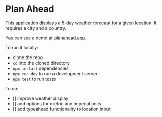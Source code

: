 # Plan Ahead

This application displays a 5-day weather forecast for a given location. It requires a city and a country.

You can see a demo at [planahead.app](https://planahead.app).

To run it locally:
* clone the repo
* `cd` into the cloned directory
* `npm install` dependencies
* `npm run dev` to run a development server
* `npm test` to run tests

To do:
* [] improve weather display
* [] add options for metric and imperial units
* [] add typeahead functionality to location input
